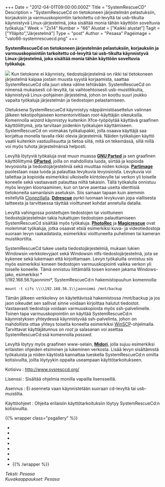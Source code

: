 +++
Date = "2012-04-01T09:00:00.000Z"
Title = "SystemRescueCD"
Description = "SystemRescueCd on tietokoneen järjestelmän pelastuksiin, korjauksiin ja varmuuskopiointiin tarkoitettu cd-levyltä tai usb-tikulta käynnistyvä Linux-järjestelmä, joka sisältää monia tähän käyttöön soveltuvia työkaluja."
Week = "2x14"
Number = "66"
Alustat = ["Kaikki alustat"]
Tagit = ["Ylläpito","Järjestelmä"]
Type = "post"
Author = "Pesasa"
Pageimage = "valo66-systemrescuecd.png"
+++


**SystemRescueCd on tietokoneen järjestelmän pelastuksiin, korjauksiin
ja varmuuskopiointiin tarkoitettu cd-levyltä tai usb-tikulta käynnistyvä
Linux-järjestelmä, joka sisältää monia tähän käyttöön soveltuvia
työkaluja.**

![ ](/images/valo66-systemrescuecd.png "fig:valo66-systemrescuecd.png") Kun
tietokone ei käynnisty, tiedostojärjestelmä on rikki tai tietokoneen
järjestelmä kaipaa jostain muusta syystä korjaamista, saattaa
SystemRescueCd olla juuri oikea väline tehtävään. SystemRescueCd on
nimensä mukaisesti cd-levyltä, tai vaihtoehtoisesti usb-muistitikulta,
käynnistyvä Linux-pohjainen järjestelmä, johon on koottu suuri joukko
vapaita työkaluja järjestelmän ja tiedostojen pelastamiseen.

Oletuksena SystemRescueCd käynnistyy näppäimistöasettelun valinnan
jälkeen tekstipohjaiseen komentorivitilaan root-käyttäjän oikeuksilla.
Komennolla *wizard* käynnistyy kuitenkin Xfce-työpöytää käyttävä
graafinen käyttöliittymä, jota tarvitaan joidenkin työkalujen
käyttämiseen. SystemRescueCd on voimakas työkalupakki, jolla osaava
käyttäjä saa korjattua monella tavalla rikki olevia järjestelmiä. Näiden
työkalujen käyttö vaatii kuitenkin vastuullisuutta ja tietoa siitä, mitä
on tekemässä, sillä niillä voi myös tuhota järjestelmänsä helposti.

Levyltä löytyviä työkaluja ovat muun muassa **[GNU
Parted](http://www.gnu.org/software/parted/)** ja sen graafinen
käyttöliittymä **[GParted](http://gparted.sourceforge.net/)**, joilla on
mahdollista luoda, siirtää ja kopioida levyosioita ja
tiedostojärjestelmiä sekä muuttaa niiden kokoja.
**[Partimage](http://www.partimage.org/Main_Page)** puolestaan osaa
luoda ja palauttaa levykuvia levyosioista. Levykuvia voi tallettaa ja
kopioida esimerkiksi ulkoiselle kiintolevylle tai verkon yli toiselle
koneelle sekä vastaavasti palauttaa niiltä takaisin. Tällä työkalulla
onnistuu myös levyjen kloonaaminen, kun on tarve asentaa useita
identtisiä tietokoneita samanlaisin asetuksin. Siis samaan tapaan kuin
aiemmin esitellyllä [Clonezillalla](Clonezilla "wikilink").
**[Ddrescue](http://www.gnu.org/software/ddrescue/ddrescue.html)**
pyrkii luomaan levykuvan jopa viallisesta laitteesta ja tarvittaessa
täyttää vioittuneet kohdat annetulla datalla.

Levyltä vahingossa poistettujen tiedostojen tai vioittuneen
tiedostojärjestelmän takia hukattujen tiedostojen palauttamiseen
SystemRescueCd sisältää myös työkaluja.
**[PhotoRec](http://www.cgsecurity.org/wiki/PhotoRec)** ja
**[Magicrescue](http://www.itu.dk/~jobr/magicrescue/)** ovat molemmat
työkaluja, jotka osaavat etsiä esimerkiksi kuva- ja videotiedostoja
suoraan levyn raakadatasta, esimerkiksi vioittuneelta puhelimen tai
kameran muistikortilta.

SystemRescueCd tukee useita tiedostojärjestelmiä, mukaan lukien
Windowsin verkkolevyjaot sekä Windowsin ntfs-tiedostojärjestelmä, jota
se kykenee sekä lukemaan että kirjoittamaan. Levyn työkaluilla onnistuu
siis myös esimerkiksi koneen tiedostojen varmuuskopiointi vaikka verkon
yli toiselle koneelle. Tämä onnistuu liittämällä toisen koneen jakama
Windows-jako, esimerkiksi * <br />\\\192.168.56.1\\jaonnimi*, SystemRescueCd:n
hakemistopuuhun komennolla:

```
mount -t cifs \\\\192.168.56.1\\jaonnimmi /mnt/backup
```

Tämän jälkeen verkkolevy on käytettävissä hakemistossa /mnt/backup ja
jos jaon oikeudet sen sallivat sinne voidaan kirjoittaa halutut
tiedostot. Vastaavasti tiedostoja voidaan varmuuskopioida myös
ssh-palvelimelle. Toinen tapa varmuuskopiointiin on käyttää
SystemRescueCd:n käynnistyksen yhteydessä käynnistyvää ssh-palvelinta,
johon on mahdollista ottaa yhteys toiselta koneelta esimerkiksi
[WinSCP](WinSCP "wikilink")-ohjelmalla. Tarvittavat käyttäjätunnus on
*root* ja salasanan voi asettaa SystemRescueCd:ssä komennolla *passwd*.

Levyltä löytyy myös graafinen www-selain,
**[Midori](http://www.twotoasts.de/index.php?/pages/midori_summary.html)**,
jolla sujuu esimerkiksi erilaisten ohjeiden etsiminen ja lukeminen
verkosta. Lisää levyn sisältämistä työkaluista ja niiden käytöstä
kannattaa lueskella SystemRescueCd:n omilta kotisivuilta, joilta
löytyykin oppaita useampaan käyttötarkoitukseen.

Kotisivu
:   <http://www.sysresccd.org/>

Lisenssi
:   Sisältää ohjelmia monilla vapailla lisensseillä.

Asennus
:   Ei asenneta vaan käynnistetään suoraan cd-levyltä tai usb-muistilta.

Käyttöohjeet
:   Ohjeita erilaisiin käyttötarkoituksiin löytyy SystemRescueCd:n
    kotisivuilta.

{{% wrapper class="psgallery" %}}
-   [ ](/images/systemrescuecd-01.png)
-   [ ](/images/systemrescuecd-02.png)
-   [ ](/images/systemrescuecd-03.png)
-   [ ](/images/systemrescuecd-04.png)
-   [ ](/images/systemrescuecd-05.png)
-   [ ](/images/systemrescuecd-06.png)
-   [ ](/images/systemrescuecd-07.png)
-   [ ](/images/systemrescuecd-08.png)
{{% /wrapper %}}

*Teksti: Pesasa* <br />
*Kuvakaappaukset: Pesasa*

